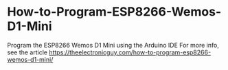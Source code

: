 # How-to-Program-ESP8266-Wemos-D1-Mini
Program the ESP8266 Wemos D1 Mini using the Arduino IDE
For more info, see the article https://theelectronicguy.com/how-to-program-esp8266-wemos-d1-mini/
